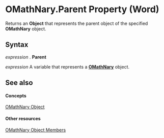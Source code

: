 
# OMathNary.Parent Property (Word)

Returns an  **Object** that represents the parent object of the specified **OMathNary** object.


## Syntax

 _expression_ . **Parent**

 _expression_ A variable that represents a **[OMathNary](a1e89e56-2881-7ec3-915d-6a0dff45eab2.md)** object.


## See also


#### Concepts


[OMathNary Object](a1e89e56-2881-7ec3-915d-6a0dff45eab2.md)
#### Other resources


[OMathNary Object Members](0d550345-b1c4-d964-effa-f0b294b5a3bc.md)
